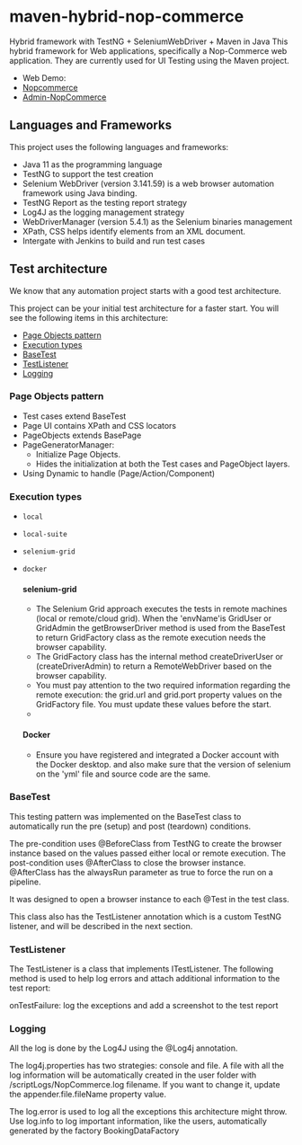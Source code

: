 # maven-hybrid-nop-commerce
Hybrid framework with TestNG + SeleniumWebDriver + Maven in Java
This hybrid framework for Web applications, specifically a Nop-Commerce web application. They are currently used for UI Testing using the Maven project.
- Web Demo:
 - [Nopcommerce](https://demo.nopcommerce.com/)
 - [Admin-NopCommerce](https://admin-demo.nopcommerce.com/)
 
## Languages and Frameworks
This project uses the following languages and frameworks:

- Java 11 as the programming language
- TestNG to support the test creation
- Selenium WebDriver (version 3.141.59) is a web browser automation framework using Java binding.
- TestNG Report as the testing report strategy
- Log4J as the logging management strategy
- WebDriverManager (version 5.4.1) as the Selenium binaries management
- XPath, CSS helps identify elements from an XML document.
- Intergate with Jenkins to build and run test cases

## Test architecture
We know that any automation project starts with a good test architecture.

This project can be your initial test architecture for a faster start. You will see the following items in this architecture:

- [Page Objects pattern](https://github.com/TuongNguyenDong/maven-hybrid-nopcommerce/blob/master/README.md#page-objects-pattern)
- [Execution types](https://github.com/TuongNguyenDong/maven-hybrid-nopcommerce/blob/master/README.md#execution-types)
- [BaseTest](https://github.com/TuongNguyenDong/maven-hybrid-nopcommerce/blob/master/README.md#basetest)
- [TestListener](https://github.com/TuongNguyenDong/maven-hybrid-nopcommerce/blob/master/README.md#testlistener)
- [Logging](https://github.com/TuongNguyenDong/maven-hybrid-nopcommerce/blob/master/README.md#logging)

### Page Objects pattern
- Test cases extend BaseTest
- Page UI contains XPath and CSS locators
- PageObjects extends BasePage
- PageGeneratorManager:
  - Initialize Page Objects.
  - Hides the initialization at both the Test cases and PageObject layers.
- Using Dynamic to handle (Page/Action/Component)

### Execution types
- `local`
- `local-suite`
- `selenium-grid`
- `docker`
  
  #### selenium-grid
  - The Selenium Grid approach executes the tests in remote machines (local or remote/cloud grid). When the 'envName'is GridUser or GridAdmin the getBrowserDriver method is used from the BaseTest to return GridFactory class as the remote execution needs the browser capability.  
  - The GridFactory class has the internal method createDriverUser or (createDriverAdmin) to return a RemoteWebDriver based on the browser capability.
  - You must pay attention to the two required information regarding the remote execution: the grid.url and grid.port property values on the GridFactory file. You must update these values before the start.
  -     
  #### Docker
  - Ensure you have registered and integrated a Docker account with the Docker desktop. and also make sure that the version of selenium on the 'yml' file and source code are the same.

    
### BaseTest
This testing pattern was implemented on the BaseTest class to automatically run the pre (setup) and post (teardown) conditions.

The pre-condition uses @BeforeClass from TestNG to create the browser instance based on the values passed either local or remote execution. The post-condition uses @AfterClass to close the browser instance. @AfterClass has the alwaysRun parameter as true to force the run on a pipeline.

It was designed to open a browser instance to each @Test in the test class.

This class also has the TestListener annotation which is a custom TestNG listener, and will be described in the next section.

###  TestListener
The TestListener is a class that implements ITestListener. The following method is used to help log errors and attach additional information to the test report:

onTestFailure: log the exceptions and add a screenshot to the test report


###  Logging
All the log is done by the Log4J using the @Log4j annotation.

The log4j.properties has two strategies: console and file. A file with all the log information will be automatically created in the user folder with /scriptLogs/NopCommerce.log filename. If you want to change it, update the appender.file.fileName property value.

The log.error is used to log all the exceptions this architecture might throw. Use log.info to log important information, like the users, automatically generated by the factory BookingDataFactory



